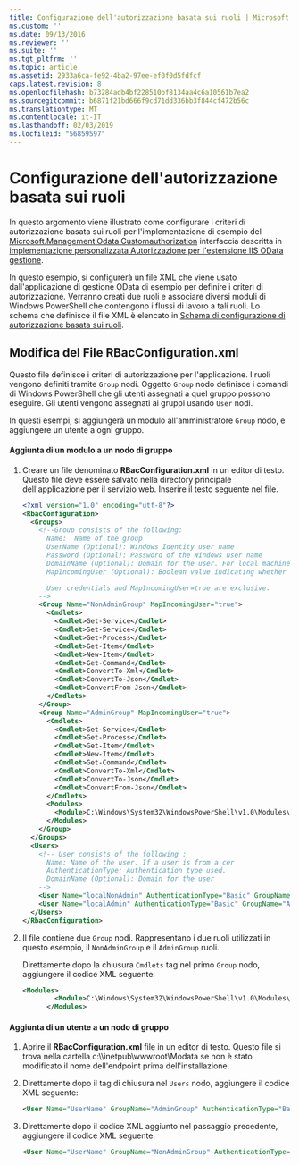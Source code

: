 ```yaml
---
title: Configurazione dell'autorizzazione basata sui ruoli | Microsoft Docs
ms.custom: ''
ms.date: 09/13/2016
ms.reviewer: ''
ms.suite: ''
ms.tgt_pltfrm: ''
ms.topic: article
ms.assetid: 2933a6ca-fe92-4ba2-97ee-ef0f0d5fdfcf
caps.latest.revision: 8
ms.openlocfilehash: b73284adb4bf228510bf8134aa4c6a10561b7ea2
ms.sourcegitcommit: b6871f21bd666f9cd71dd336bb3f844cf472b56c
ms.translationtype: MT
ms.contentlocale: it-IT
ms.lasthandoff: 02/03/2019
ms.locfileid: "56859597"
---
```

# <a name="configuring-role-based-authorization"></a>Configurazione dell'autorizzazione basata sui ruoli

In questo argomento viene illustrato come configurare i criteri di autorizzazione basata sui ruoli per l'implementazione di esempio del [Microsoft.Management.Odata.Customauthorization](/dotnet/api/Microsoft.Management.Odata.CustomAuthorization) interfaccia descritta in [implementazione personalizzata Autorizzazione per l'estensione IIS OData gestione](./implementing-custom-authorization-for-a-management-odata-web-service.md).

In questo esempio, si configurerà un file XML che viene usato dall'applicazione di gestione OData di esempio per definire i criteri di autorizzazione. Verranno creati due ruoli e associare diversi moduli di Windows PowerShell che contengono i flussi di lavoro a tali ruoli. Lo schema che definisce il file XML è elencato in [Schema di configurazione di autorizzazione basata sui ruoli](./role-based-authorization-configuration-schema.md).

## <a name="modifying-the-rbacconfigurationxml-file"></a>Modifica del File RBacConfiguration.xml

Questo file definisce i criteri di autorizzazione per l'applicazione. I ruoli vengono definiti tramite `Group` nodi. Oggetto `Group` nodo definisce i comandi di Windows PowerShell che gli utenti assegnati a quel gruppo possono eseguire. Gli utenti vengono assegnati ai gruppi usando `User` nodi.

In questi esempi, si aggiungerà un modulo all'amministratore `Group` nodo, e aggiungere un utente a ogni gruppo.

#### <a name="adding-a-module-to-a-group-node"></a>Aggiunta di un modulo a un nodo di gruppo

1. Creare un file denominato **RBacConfiguration.xml** in un editor di testo. Questo file deve essere salvato nella directory principale dell'applicazione per il servizio web. Inserire il testo seguente nel file.

   ```xml
   <?xml version="1.0" encoding="utf-8"?>
   <RbacConfiguration>
     <Groups>
       <!--Group consists of the following:
         Name:  Name of the group
         UserName (Optional): Windows Identity user name
         Password (Optional): Password of the Windows user name
         DomainName (Optional): Domain for the user. For local machine account either do not include them or give the machine name. Do not give empty string
         MapIncomingUser (Optional): Boolean value indicating whether to execute cmdlet in the context of network client.

         User credentials and MapIncomingUser=true are exclusive.
       -->
       <Group Name="NonAdminGroup" MapIncomingUser="true">
         <Cmdlets>
           <Cmdlet>Get-Service</Cmdlet>
           <Cmdlet>Set-Service</Cmdlet>
           <Cmdlet>Get-Process</Cmdlet>
           <Cmdlet>Get-Item</Cmdlet>
           <Cmdlet>New-Item</Cmdlet>
           <Cmdlet>Get-Command</Cmdlet>
           <Cmdlet>ConvertTo-Xml</Cmdlet>
           <Cmdlet>ConvertTo-Json</Cmdlet>
           <Cmdlet>ConvertFrom-Json</Cmdlet>
         </Cmdlets>
       </Group>
       <Group Name="AdminGroup" MapIncomingUser="true">
         <Cmdlets>
           <Cmdlet>Get-Service</Cmdlet>
           <Cmdlet>Get-Process</Cmdlet>
           <Cmdlet>Get-Item</Cmdlet>
           <Cmdlet>New-Item</Cmdlet>
           <Cmdlet>Get-Command</Cmdlet>
           <Cmdlet>ConvertTo-Xml</Cmdlet>
           <Cmdlet>ConvertTo-Json</Cmdlet>
           <Cmdlet>ConvertFrom-Json</Cmdlet>
         </Cmdlets>
         <Modules>
           <Module>C:\Windows\System32\WindowsPowerShell\v1.0\Modules\ServerManager\ServerManager.psd1</Module>
         </Modules>
       </Group>
     </Groups>
     <Users>
       <!-- User consists of the following :
         Name: Name of the user. If a user is from a cer
         AuthenticationType: Authentication type used.
         DomainName (Optional): Domain for the user
       -->
       <User Name="localNonAdmin" AuthenticationType="Basic" GroupName="NonAdminGroup" />
       <User Name="localAdmin" AuthenticationType="Basic" GroupName="AdminGroup" />
     </Users>
   </RbacConfiguration>
   ```

2. Il file contiene due `Group` nodi. Rappresentano i due ruoli utilizzati in questo esempio, il `NonAdminGroup` e il `AdminGroup` ruoli.

   Direttamente dopo la chiusura `Cmdlets` tag nel primo `Group` nodo, aggiungere il codice XML seguente:

   ```xml
   <Modules>
           <Module>C:\Windows\System32\WindowsPowerShell\v1.0\Modules\ServerManager\ServerManager.psd1</Module>
         </Modules>
   ```

#### <a name="adding-a-user-to-a-group-node"></a>Aggiunta di un utente a un nodo di gruppo

1. Aprire il **RBacConfiguration.xml** file in un editor di testo. Questo file si trova nella cartella c:\\\inetpub\wwwroot\Modata se non è stato modificato il nome dell'endpoint prima dell'installazione.

2. Direttamente dopo il tag di chiusura nel `Users` nodo, aggiungere il codice XML seguente:

   ```xml
   <User Name="UserName" GroupName="AdminGroup" AuthenticationType="Basic" DomainName="DomainName"/>
   ```

3. Direttamente dopo il codice XML aggiunto nel passaggio precedente, aggiungere il codice XML seguente:

   ```xml
   <User Name="UserName" GroupName="NonAdminGroup" AuthenticationType="Basic" DomainName="DomainName"/>
   ```